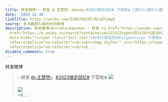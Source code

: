 ```yaml
---
title: 转发微博 - 转发 @-王楚然-:&ensp;#2023限定回忆# 下雪啦❄️ [图片][图片][图片][图片][图片][图片]
date: '2023-12-30'
linkTitle: https://weibo.com/5286768287/Nzz07ymg4
source: 多次婉拒久保织织的微博
description: 转发微博<br><blockquote> - 转发 <a href="https://weibo.com/3828809034" target="_blank">@-王楚然-</a>: <a
  href="https://m.weibo.cn/search?containerid=231522type%3D1%26t%3D10%26q%3D%232023%E9%99%90%E5%AE%9A%E5%9B%9E%E5%BF%86%23&amp;extparam=%232023%E9%99%90%E5%AE%9A%E5%9B%9E%E5%BF%86%23"
  data-hide=""><span class="surl-text">#2023限定回忆#</span></a> 下雪啦❄️ <img style="" src="https://tvax2.sinaimg.cn/large/e436fd4agy1hlc4my4vjsj21my2wxhdt.jpg"
  referrerpolicy="no-referrer"><br><br><img style="" src="https://tvax3.sinaimg.cn/large/e436fd4agy1hlc4oe62vkj23402c0e84.jpg"
  referrerpolicy="no-referrer"><br><b ...
disable_comments: true
---
```

转发微博<br><blockquote> - 转发 <a href="https://weibo.com/3828809034" target="_blank">@-王楚然-</a>: <a href="https://m.weibo.cn/search?containerid=231522type%3D1%26t%3D10%26q%3D%232023%E9%99%90%E5%AE%9A%E5%9B%9E%E5%BF%86%23&amp;extparam=%232023%E9%99%90%E5%AE%9A%E5%9B%9E%E5%BF%86%23" data-hide=""><span class="surl-text">#2023限定回忆#</span></a> 下雪啦❄️ <img style="" src="https://tvax2.sinaimg.cn/large/e436fd4agy1hlc4my4vjsj21my2wxhdt.jpg" referrerpolicy="no-referrer"><br><br><img style="" src="https://tvax3.sinaimg.cn/large/e436fd4agy1hlc4oe62vkj23402c0e84.jpg" referrerpolicy="no-referrer"><br><b ...